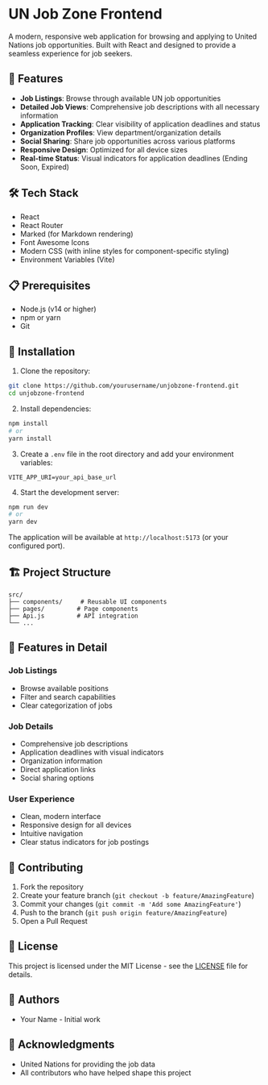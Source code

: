 # UN Job Zone Frontend

A modern, responsive web application for browsing and applying to United Nations job opportunities. Built with React and designed to provide a seamless experience for job seekers.

## 🚀 Features

- **Job Listings**: Browse through available UN job opportunities
- **Detailed Job Views**: Comprehensive job descriptions with all necessary information
- **Application Tracking**: Clear visibility of application deadlines and status
- **Organization Profiles**: View department/organization details
- **Social Sharing**: Share job opportunities across various platforms
- **Responsive Design**: Optimized for all device sizes
- **Real-time Status**: Visual indicators for application deadlines (Ending Soon, Expired)

## 🛠️ Tech Stack

- React
- React Router
- Marked (for Markdown rendering)
- Font Awesome Icons
- Modern CSS (with inline styles for component-specific styling)
- Environment Variables (Vite)

## 📋 Prerequisites

- Node.js (v14 or higher)
- npm or yarn
- Git

## 🔧 Installation

1. Clone the repository:
```bash
git clone https://github.com/yourusername/unjobzone-frontend.git
cd unjobzone-frontend
```

2. Install dependencies:
```bash
npm install
# or
yarn install
```

3. Create a `.env` file in the root directory and add your environment variables:
```env
VITE_APP_URI=your_api_base_url
```

4. Start the development server:
```bash
npm run dev
# or
yarn dev
```

The application will be available at `http://localhost:5173` (or your configured port).

## 🏗️ Project Structure

```
src/
├── components/     # Reusable UI components
├── pages/         # Page components
├── Api.js         # API integration
└── ...
```

## 🎨 Features in Detail

### Job Listings
- Browse available positions
- Filter and search capabilities
- Clear categorization of jobs

### Job Details
- Comprehensive job descriptions
- Application deadlines with visual indicators
- Organization information
- Direct application links
- Social sharing options

### User Experience
- Clean, modern interface
- Responsive design for all devices
- Intuitive navigation
- Clear status indicators for job postings

## 🤝 Contributing

1. Fork the repository
2. Create your feature branch (`git checkout -b feature/AmazingFeature`)
3. Commit your changes (`git commit -m 'Add some AmazingFeature'`)
4. Push to the branch (`git push origin feature/AmazingFeature`)
5. Open a Pull Request

## 📝 License

This project is licensed under the MIT License - see the [LICENSE](LICENSE) file for details.

## 👥 Authors

- Your Name - Initial work

## 🙏 Acknowledgments

- United Nations for providing the job data
- All contributors who have helped shape this project
